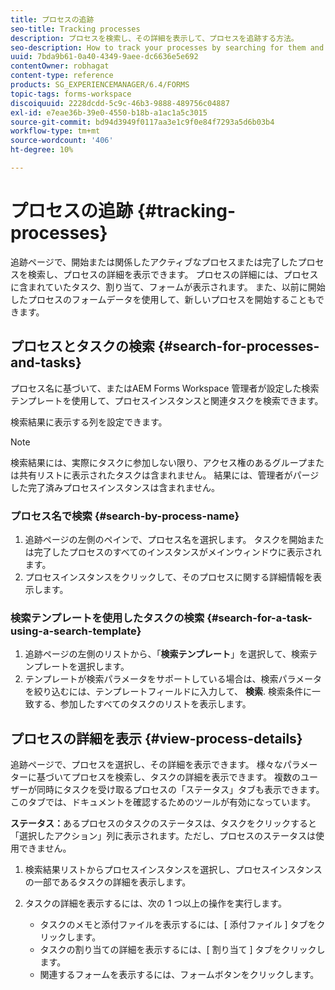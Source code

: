 ```yaml
---
title: プロセスの追跡
seo-title: Tracking processes
description: プロセスを検索し、その詳細を表示して、プロセスを追跡する方法。
seo-description: How to track your processes by searching for them and viewing their details.
uuid: 7bda9b61-0a40-4349-9aee-dc6636e5e692
contentOwner: robhagat
content-type: reference
products: SG_EXPERIENCEMANAGER/6.4/FORMS
topic-tags: forms-workspace
discoiquuid: 2228dcdd-5c9c-46b3-9888-489756c04887
exl-id: e7eae36b-39e0-4550-b18b-a1ac1a5c3015
source-git-commit: bd94d3949f0117aa3e1c9f0e84f7293a5d6b03b4
workflow-type: tm+mt
source-wordcount: '406'
ht-degree: 10%

---
```


# プロセスの追跡 {#tracking-processes}

追跡ページで、開始または関係したアクティブなプロセスまたは完了したプロセスを検索し、プロセスの詳細を表示できます。 プロセスの詳細には、プロセスに含まれていたタスク、割り当て、フォームが表示されます。 また、以前に開始したプロセスのフォームデータを使用して、新しいプロセスを開始することもできます。

## プロセスとタスクの検索 {#search-for-processes-and-tasks}

プロセス名に基づいて、またはAEM Forms Workspace 管理者が設定した検索テンプレートを使用して、プロセスインスタンスと関連タスクを検索できます。

検索結果に表示する列を設定できます。

>[!NOTE]
>
>検索結果には、実際にタスクに参加しない限り、アクセス権のあるグループまたは共有リストに表示されたタスクは含まれません。 結果には、管理者がパージした完了済みプロセスインスタンスは含まれません。

### プロセス名で検索 {#search-by-process-name}

1. 追跡ページの左側のペインで、プロセス名を選択します。 タスクを開始または完了したプロセスのすべてのインスタンスがメインウィンドウに表示されます。
1. プロセスインスタンスをクリックして、そのプロセスに関する詳細情報を表示します。

### 検索テンプレートを使用したタスクの検索 {#search-for-a-task-using-a-search-template}

1. 追跡ページの左側のリストから、「**検索テンプレート**」を選択して、検索テンプレートを選択します。
1. テンプレートが検索パラメータをサポートしている場合は、検索パラメータを絞り込むには、テンプレートフィールドに入力して、 **検索**. 検索条件に一致する、参加したすべてのタスクのリストを表示します。

## プロセスの詳細を表示 {#view-process-details}

追跡ページで、プロセスを選択し、その詳細を表示できます。 様々なパラメーターに基づいてプロセスを検索し、タスクの詳細を表示できます。 複数のユーザーが同時にタスクを受け取るプロセスの「ステータス」タブも表示できます。このタブでは、ドキュメントを確認するためのツールが有効になっています。

**ステータス：**&#x200B;あるプロセスのタスクのステータスは、タスクをクリックすると「選択したアクション」列に表示されます。ただし、プロセスのステータスは使用できません。

1. 検索結果リストからプロセスインスタンスを選択し、プロセスインスタンスの一部であるタスクの詳細を表示します。
1. タスクの詳細を表示するには、次の 1 つ以上の操作を実行します。

   * タスクのメモと添付ファイルを表示するには、[ 添付ファイル ] タブをクリックします。
   * タスクの割り当ての詳細を表示するには、[ 割り当て ] タブをクリックします。
   * 関連するフォームを表示するには、フォームボタンをクリックします。
